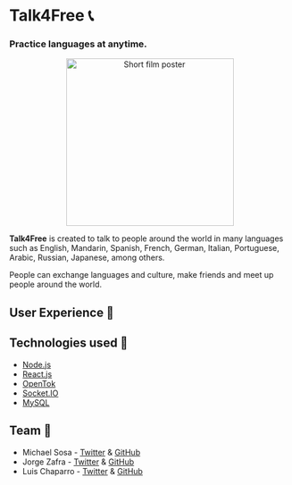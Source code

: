 # Talk4Free :telephone_receiver: 

### Practice languages at anytime.

<p align="center"><img src="https://talk4free.live/static/media/logo10x10.e15bb8fb.png" width="300" height="300" alt="Short film poster" align="middle"></p>

**Talk4Free** is created to talk to people around the world in many languages such as English, Mandarin, Spanish, French, German, Italian, Portuguese, Arabic, Russian, Japanese, among others.

People can exchange languages and culture, make friends and meet up people around the world.

## User Experience :rocket:

## Technologies used :wrench:

- [Node.js](https://nodejs.org/en/)
- [React.js](https://reactjs.org/)
- [OpenTok](https://tokbox.com/)
- [Socket.IO](https://socket.io/)
- [MySQL](https://www.mysql.com/)

## Team :wave:

* Michael Sosa - [Twitter](https://twitter.com/micael_sosa) & [GitHub](https://github.com/mikesosa)
* Jorge Zafra - [Twitter](https://twitter.com/JorgeZafra7) & [GitHub](https://github.com/jorgezafra94)
* Luis Chaparro - [Twitter](https://twitter.com/luischaparroc) & [GitHub](https://github.com/luischaparroc)
